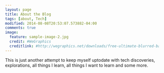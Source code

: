 ```yaml
---
layout: page
title: About the Blog
tags: [about, Tech]
modified: 2014-08-08T20:53:07.573882-04:00
comments: true
image:
  feature: sample-image-2.jpg
  credit: #WeGraphics
  creditlink: #http://wegraphics.net/downloads/free-ultimate-blurred-background-pack/
---
```


This is just another attempt to keep myself uptodate with tech discoveries, explorations, all things I learn, 
all things I want to learn and some more. 
